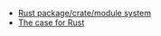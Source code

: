 - [Rust package/crate/module system](rust_package_crate_module_system.md)
- [The case for Rust](the_case_for_rust.md)
